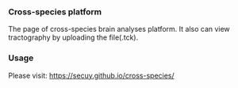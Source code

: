 ### Cross-species platform
The page of cross-species brain analyses platform. It also can view tractography by uploading the file(.tck).
### Usage
Please visit: https://secuy.github.io/cross-species/
